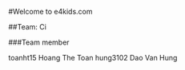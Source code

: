 


#Welcome to e4kids.com

##Team: Ci

###Team member

toanht15 Hoang The Toan
hung3102 Dao Van Hung



